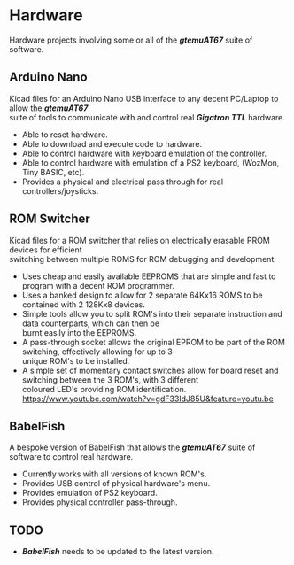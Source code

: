 # Hardware
Hardware projects involving some or all of the **_gtemuAT67_** suite of software.<br/>

## Arduino Nano
Kicad files for an Arduino Nano USB interface to any decent PC/Laptop to allow the **_gtemuAT67_**<br/>
suite of tools to communicate with and control real **_Gigatron TTL_** hardware.<br/>
- Able to reset hardware.<br/>
- Able to download and execute code to hardware.<br/>
- Able to control hardware with keyboard emulation of the controller.<br/>
- Able to control hardware with emulation of a PS2 keyboard, (WozMon, Tiny BASIC, etc).<br/>
- Provides a physical and electrical pass through for real controllers/joysticks.<br/>

## ROM Switcher
Kicad files for a ROM switcher that relies on electrically erasable PROM devices for efficient<br/>
switching between multiple ROMS for ROM debugging and development.<br/>
- Uses cheap and easily available EEPROMS that are simple and fast to program with a decent ROM programmer.<br/>
- Uses a banked design to allow for 2 separate 64Kx16 ROMS to be contained with 2 128Kx8 devices.<br/>
- Simple tools allow you to split ROM's into their separate instruction and data counterparts, which can then be<br/>
  burnt easily into the EEPROMS.<br/>
- A pass-through socket allows the original EPROM to be part of the ROM switching, effectively allowing for up to 3<br/>
  unique ROM's to be installed.<br/>
- A simple set of momentary contact switches allow for board reset and switching between the 3 ROM's, with 3 different<br/>
  coloured LED's providing ROM identification.<br/>
https://www.youtube.com/watch?v=gdF33IdJ85U&feature=youtu.be

## BabelFish
A bespoke version of BabelFish that allows the **_gtemuAT67_** suite of software to control real hardware.<br/>
- Currently works with all versions of known ROM's.<br/>
- Provides USB control of physical hardware's menu.<br/>
- Provides emulation of PS2 keyboard.<br/>
- Provides physical controller pass-through.<br/>

## TODO
- **_BabelFish_** needs to be updated to the latest version.<br/>
